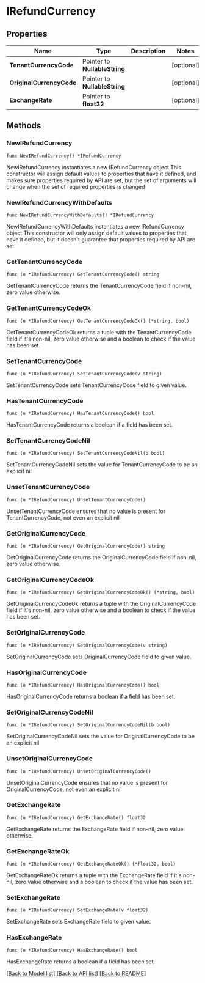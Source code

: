 # IRefundCurrency

## Properties

Name | Type | Description | Notes
------------ | ------------- | ------------- | -------------
**TenantCurrencyCode** | Pointer to **NullableString** |  | [optional] 
**OriginalCurrencyCode** | Pointer to **NullableString** |  | [optional] 
**ExchangeRate** | Pointer to **float32** |  | [optional] 

## Methods

### NewIRefundCurrency

`func NewIRefundCurrency() *IRefundCurrency`

NewIRefundCurrency instantiates a new IRefundCurrency object
This constructor will assign default values to properties that have it defined,
and makes sure properties required by API are set, but the set of arguments
will change when the set of required properties is changed

### NewIRefundCurrencyWithDefaults

`func NewIRefundCurrencyWithDefaults() *IRefundCurrency`

NewIRefundCurrencyWithDefaults instantiates a new IRefundCurrency object
This constructor will only assign default values to properties that have it defined,
but it doesn't guarantee that properties required by API are set

### GetTenantCurrencyCode

`func (o *IRefundCurrency) GetTenantCurrencyCode() string`

GetTenantCurrencyCode returns the TenantCurrencyCode field if non-nil, zero value otherwise.

### GetTenantCurrencyCodeOk

`func (o *IRefundCurrency) GetTenantCurrencyCodeOk() (*string, bool)`

GetTenantCurrencyCodeOk returns a tuple with the TenantCurrencyCode field if it's non-nil, zero value otherwise
and a boolean to check if the value has been set.

### SetTenantCurrencyCode

`func (o *IRefundCurrency) SetTenantCurrencyCode(v string)`

SetTenantCurrencyCode sets TenantCurrencyCode field to given value.

### HasTenantCurrencyCode

`func (o *IRefundCurrency) HasTenantCurrencyCode() bool`

HasTenantCurrencyCode returns a boolean if a field has been set.

### SetTenantCurrencyCodeNil

`func (o *IRefundCurrency) SetTenantCurrencyCodeNil(b bool)`

 SetTenantCurrencyCodeNil sets the value for TenantCurrencyCode to be an explicit nil

### UnsetTenantCurrencyCode
`func (o *IRefundCurrency) UnsetTenantCurrencyCode()`

UnsetTenantCurrencyCode ensures that no value is present for TenantCurrencyCode, not even an explicit nil
### GetOriginalCurrencyCode

`func (o *IRefundCurrency) GetOriginalCurrencyCode() string`

GetOriginalCurrencyCode returns the OriginalCurrencyCode field if non-nil, zero value otherwise.

### GetOriginalCurrencyCodeOk

`func (o *IRefundCurrency) GetOriginalCurrencyCodeOk() (*string, bool)`

GetOriginalCurrencyCodeOk returns a tuple with the OriginalCurrencyCode field if it's non-nil, zero value otherwise
and a boolean to check if the value has been set.

### SetOriginalCurrencyCode

`func (o *IRefundCurrency) SetOriginalCurrencyCode(v string)`

SetOriginalCurrencyCode sets OriginalCurrencyCode field to given value.

### HasOriginalCurrencyCode

`func (o *IRefundCurrency) HasOriginalCurrencyCode() bool`

HasOriginalCurrencyCode returns a boolean if a field has been set.

### SetOriginalCurrencyCodeNil

`func (o *IRefundCurrency) SetOriginalCurrencyCodeNil(b bool)`

 SetOriginalCurrencyCodeNil sets the value for OriginalCurrencyCode to be an explicit nil

### UnsetOriginalCurrencyCode
`func (o *IRefundCurrency) UnsetOriginalCurrencyCode()`

UnsetOriginalCurrencyCode ensures that no value is present for OriginalCurrencyCode, not even an explicit nil
### GetExchangeRate

`func (o *IRefundCurrency) GetExchangeRate() float32`

GetExchangeRate returns the ExchangeRate field if non-nil, zero value otherwise.

### GetExchangeRateOk

`func (o *IRefundCurrency) GetExchangeRateOk() (*float32, bool)`

GetExchangeRateOk returns a tuple with the ExchangeRate field if it's non-nil, zero value otherwise
and a boolean to check if the value has been set.

### SetExchangeRate

`func (o *IRefundCurrency) SetExchangeRate(v float32)`

SetExchangeRate sets ExchangeRate field to given value.

### HasExchangeRate

`func (o *IRefundCurrency) HasExchangeRate() bool`

HasExchangeRate returns a boolean if a field has been set.


[[Back to Model list]](../README.md#documentation-for-models) [[Back to API list]](../README.md#documentation-for-api-endpoints) [[Back to README]](../README.md)


